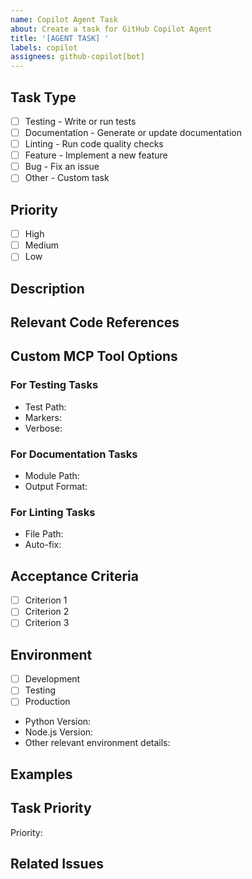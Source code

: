 ```yaml
---
name: Copilot Agent Task
about: Create a task for GitHub Copilot Agent
title: '[AGENT TASK] '
labels: copilot
assignees: github-copilot[bot]
---
```


## Task Type

<!-- Select one of the following task types -->

- [ ] Testing - Write or run tests
- [ ] Documentation - Generate or update documentation
- [ ] Linting - Run code quality checks
- [ ] Feature - Implement a new feature
- [ ] Bug - Fix an issue
- [ ] Other - Custom task

## Priority

<!-- Select the priority level -->

- [ ] High
- [ ] Medium
- [ ] Low

## Description

<!-- Provide a clear and detailed description of the task -->

## Relevant Code References

<!-- Reference specific files, functions, or code blocks that are relevant to this task -->

## Custom MCP Tool Options

<!-- If using custom MCP tools, specify any options here -->

### For Testing Tasks

- Test Path: <!-- e.g., tests/test_economy_models.py -->
- Markers: <!-- e.g., unit or integration -->
- Verbose: <!-- true or false -->

### For Documentation Tasks

- Module Path: <!-- e.g., agents/osrs_agent_system.py -->
- Output Format: <!-- markdown or rst -->

### For Linting Tasks

- File Path: <!-- e.g., economy_models/ -->
- Auto-fix: <!-- true or false -->

## Acceptance Criteria

<!-- List the criteria that must be met for this task to be considered complete -->

- [ ] Criterion 1
- [ ] Criterion 2
- [ ] Criterion 3

## Environment

<!-- Select the relevant environments -->

- [ ] Development
- [ ] Testing
- [ ] Production
- Python Version:
- Node.js Version:
- Other relevant environment details:

## Examples

<!-- If applicable, provide examples of expected inputs/outputs or similar implementations -->

## Task Priority

<!-- Indicate the priority of this task: Low, Medium, High, Critical -->

Priority:

## Related Issues

<!-- Reference any related issues -->
